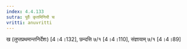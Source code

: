 ```yaml
---
index: 4.4.133
sutra: पूर्वैः कृतमिनियौ च
vritti: anuvritti
---
```


ख (लुप्तप्रथमान्तनिर्देशः) [4।4।132], छन्दसि ७/१ [4।4।110],  संज्ञायाम् ७/१ [4।4।89]